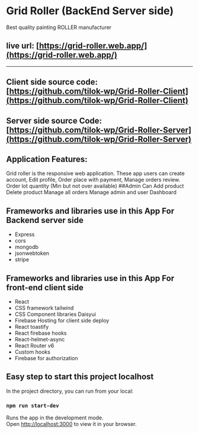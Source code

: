 # Grid Roller (BackEnd Server side)

Best quality painting ROLLER manufacturer

## live url: [https://grid-roller.web.app/](https://grid-roller.web.app/)

---

## Client side source code: [https://github.com/tilok-wp/Grid-Roller-Client](https://github.com/tilok-wp/Grid-Roller-Client)

## Server side source Code:[https://github.com/tilok-wp/Grid-Roller-Server](https://github.com/tilok-wp/Grid-Roller-Server)

## Application Features:
Grid roller is the responsive web application.
These app users can create account,
Edit profile,
Order place with payment,
Manage orders
review.
Order lot quantity (Min but not over available) ##Admin Can
Add product
Delete product
Manage all orders
Manage admin and user
Dashboard

## Frameworks and libraries use in this App For Backend server side

- Express
- cors
- mongodb
- jsonwebtoken
- stripe

## Frameworks and libraries use in this App For front-end client side

- React
- CSS framework tailwind
- CSS Component libraries Daisyui
- Firebase Hosting for client side deploy
- React toastify
- React firebase hooks
- React-helmet-async
- React Router v6
- Custom hooks
- Firebase for authorization

## Easy step to start this project localhost

In the project directory, you can run from your local:

### `npm run start-dev`

Runs the app in the development mode.\
Open [http://localhost:3000](http://localhost:3000) to view it in your browser.

